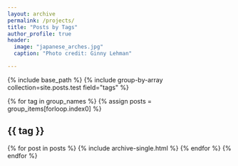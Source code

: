 ```yaml
---
layout: archive
permalink: /projects/
title: "Posts by Tags"
author_profile: true
header:
  image: "japanese_arches.jpg"
  caption: "Photo credit: Ginny Lehman"

---
```


{% include base_path %}
{% include group-by-array collection=site.posts.test field="tags" %}

{% for tag in group_names %}
  {% assign posts = group_items[forloop.index0] %}
  <h2 id="{{ tag | slugify }}" class="archive__subtitle">{{ tag }}</h2>
  {% for post in posts %}
    {% include archive-single.html %}
  {% endfor %}
{% endfor %}